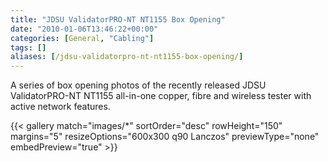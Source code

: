 ```yaml
---
title: "JDSU ValidatorPRO-NT NT1155 Box Opening"
date: "2010-01-06T13:46:22+00:00"
categories: [General, "Cabling"]
tags: []
aliases: [/jdsu-validatorpro-nt-nt1155-box-opening/]
---
```


A series of box opening photos of the recently released JDSU ValidatorPRO-NT NT1155 all-in-one copper, fibre and wireless tester with active network features.

{{< gallery match="images/*"
            sortOrder="desc"
            rowHeight="150"
            margins="5"
            resizeOptions="600x300 q90 Lanczos"
            previewType="none"
            embedPreview="true" >}}
